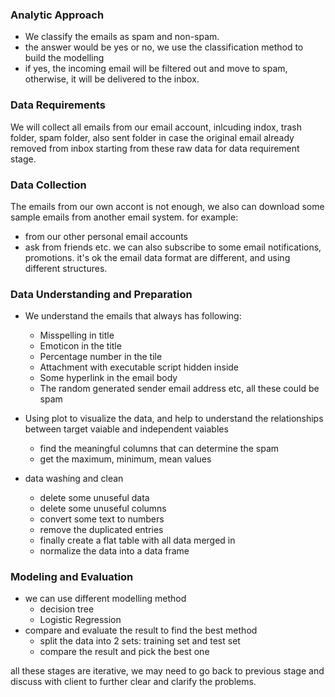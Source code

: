 ### Analytic Approach
- We classify the emails as spam and non-spam.
- the answer would be yes or no, we use the classification method to build the modelling
- if yes, the incoming email will be filtered out and move to spam, otherwise, it will be delivered to the inbox.

### Data Requirements
We will collect all emails from our email account, inlcuding indox, trash folder, spam folder, also sent folder in case the original email already removed from inbox
starting from these raw data for data requirement stage.

### Data Collection
The emails from our own accont is not enough, we also can download some sample emails from another email system. 
for example:
- from our other personal email accounts
- ask from friends etc.
we can also subscribe to some email notifications, promotions.
it's ok the email data format are different, and using different structures.

### Data Understanding and Preparation
- We understand the emails that always has following:
  - Misspelling in title
  - Emoticon in the title
  - Percentage number in the tile
  - Attachment with executable script hidden inside
  - Some hyperlink in the email body
  - The random generated sender email address
  etc, all these could be spam

- Using plot to visualize the data, and help to understand the relationships between target vaiable and independent vaiables
  - find the meaningful columns that can determine the spam
  - get the maximum, minimum, mean values
  
- data washing and clean
  - delete some unuseful data
  - delete some unuseful columns
  - convert some text to numbers
  - remove the duplicated entries
  - finally create a flat table with all data merged in
  - normalize the data into a data frame
  
### Modeling and Evaluation
- we can use different modelling method
  - decision tree
  - Logistic Regression
- compare and evaluate the result to find the best method
  - split the data into 2 sets: training set and test set
  - compare the result and pick the best one

all these stages are iterative, we may need to go back to previous stage and discuss with client to further clear and clarify the problems.
